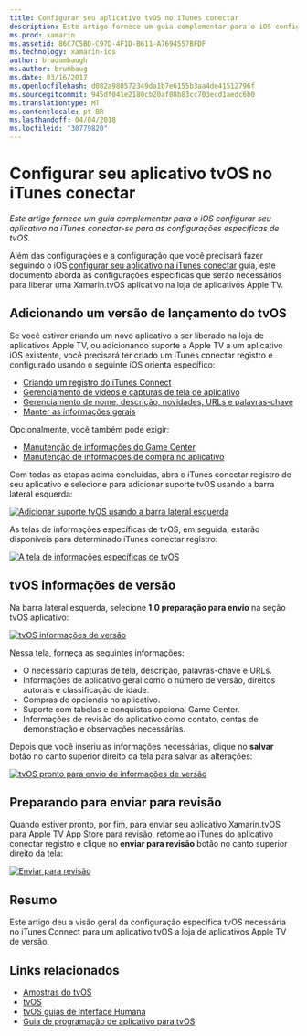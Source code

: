 ```yaml
---
title: Configurar seu aplicativo tvOS no iTunes conectar
description: Este artigo fornece um guia complementar para o iOS configurar seu aplicativo na iTunes conectar-se para as configurações específicas de tvOS.
ms.prod: xamarin
ms.assetid: 86C7C5BD-C97D-4F1D-B611-A7694557BFDF
ms.technology: xamarin-ios
author: bradumbaugh
ms.author: brumbaug
ms.date: 03/16/2017
ms.openlocfilehash: d082a980572349da1b7e6155b3aa4de41512796f
ms.sourcegitcommit: 945df041e2180cb20af08b83cc703ecd1aedc6b0
ms.translationtype: MT
ms.contentlocale: pt-BR
ms.lasthandoff: 04/04/2018
ms.locfileid: "30779820"
---
```

# <a name="configure-your-tvos-app-in-itunes-connect"></a>Configurar seu aplicativo tvOS no iTunes conectar

_Este artigo fornece um guia complementar para o iOS configurar seu aplicativo na iTunes conectar-se para as configurações específicas de tvOS._


Além das configurações e a configuração que você precisará fazer seguindo o iOS [configurar seu aplicativo na iTunes conectar](~/ios/deploy-test/app-distribution/app-store-distribution/itunesconnect.md) guia, este documento aborda as configurações específicas que serão necessários para liberar uma Xamarin.tvOS aplicativo na loja de aplicativos Apple TV.

<a name="Adding-a-tvOS-Release-Version" />

## <a name="adding-a-tvos-release-version"></a>Adicionando um versão de lançamento do tvOS

Se você estiver criando um novo aplicativo a ser liberado na loja de aplicativos Apple TV, ou adicionando suporte a Apple TV a um aplicativo iOS existente, você precisará ter criado um iTunes conectar registro e configurado usando o seguinte iOS orienta específico:

- [Criando um registro do iTunes Connect](~/ios/deploy-test/app-distribution/app-store-distribution/itunesconnect.md#creating)
- [Gerenciamento de vídeos e capturas de tela de aplicativo](~/ios/deploy-test/app-distribution/app-store-distribution/itunesconnect.md#managing)
- [Gerenciamento de nome, descrição, novidades, URLs e palavras-chave](~/ios/deploy-test/app-distribution/app-store-distribution/itunesconnect.md#metadata)
- [Manter as informações gerais](~/ios/deploy-test/app-distribution/app-store-distribution/itunesconnect.md#general)

Opcionalmente, você também pode exigir:

- [Manutenção de informações do Game Center](~/ios/deploy-test/app-distribution/app-store-distribution/itunesconnect.md#game-center)
- [Manutenção de informações de compra no aplicativo](~/ios/deploy-test/app-distribution/app-store-distribution/itunesconnect.md#iap)

Com todas as etapas acima concluídas, abra o iTunes conectar registro de seu aplicativo e selecione para adicionar suporte tvOS usando a barra lateral esquerda:

[![](itunes-connect-images/connect01.png "Adicionar suporte tvOS usando a barra lateral esquerda")](itunes-connect-images/connect01.png#lightbox)

As telas de informações específicas de tvOS, em seguida, estarão disponíveis para determinado iTunes conectar registro:

[![](itunes-connect-images/connect02.png "A tela de informações específicas de tvOS")](itunes-connect-images/connect02.png#lightbox)

<a name="tvOS-Version-Information" />

## <a name="tvos-version-information"></a>tvOS informações de versão

Na barra lateral esquerda, selecione **1.0 preparação para envio** na seção tvOS aplicativo:

[![](itunes-connect-images/connect03.png "tvOS informações de versão")](itunes-connect-images/connect03.png#lightbox)

Nessa tela, forneça as seguintes informações:

- O necessário capturas de tela, descrição, palavras-chave e URLs.
- Informações de aplicativo geral como o número de versão, direitos autorais e classificação de idade.
- Compras de opcionais no aplicativo.
- Suporte com tabelas e conquistas opcional Game Center.
- Informações de revisão do aplicativo como contato, contas de demonstração e observações necessárias.

Depois que você inseriu as informações necessárias, clique no **salvar** botão no canto superior direito da tela para salvar as alterações:

[![](itunes-connect-images/connect04.png "tvOS pronto para envio de informações de versão")](itunes-connect-images/connect04.png#lightbox)

<a name="Submitting-for-Review" />

## <a name="preparing-to-submit-for-review"></a>Preparando para enviar para revisão

Quando estiver pronto, por fim, para enviar seu aplicativo Xamarin.tvOS para Apple TV App Store para revisão, retorne ao iTunes do aplicativo conectar registro e clique no **enviar para revisão** botão no canto superior direito da tela:

[![](itunes-connect-images/connect05.png "Enviar para revisão")](itunes-connect-images/connect05.png#lightbox)

<a name="Summary" />

## <a name="summary"></a>Resumo

Este artigo deu a visão geral da configuração específica tvOS necessária no iTunes Connect para um aplicativo tvOS a loja de aplicativos Apple TV de versão.



## <a name="related-links"></a>Links relacionados

- [Amostras do tvOS](https://developer.xamarin.com/samples/tvos/all/)
- [tvOS](https://developer.apple.com/tvos/)
- [tvOS guias de Interface Humana](https://developer.apple.com/tvos/human-interface-guidelines/)
- [Guia de programação de aplicativo para tvOS](https://developer.apple.com/library/prerelease/tvos/documentation/General/Conceptual/AppleTV_PG/)
